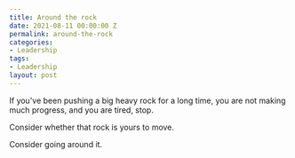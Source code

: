 ```yaml
---
title: Around the rock
date: 2021-08-11 00:00:00 Z
permalink: around-the-rock
categories:
- Leadership
tags:
- Leadership
layout: post
---
```


If you've been pushing a big heavy rock for a long time, you are not making much progress, and you are tired, stop.

Consider whether that rock is yours to move.

Consider going around it.

